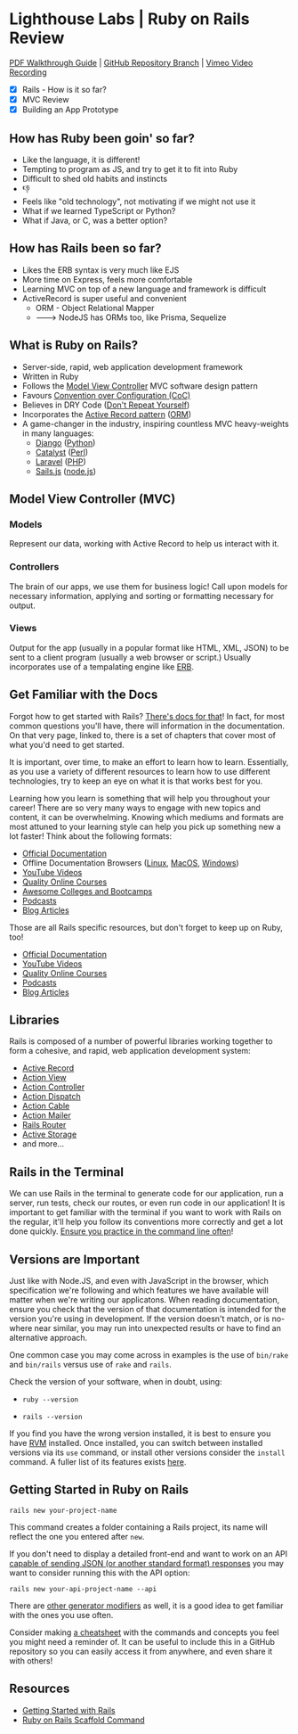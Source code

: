 # Lighthouse Labs | Ruby on Rails Review

[PDF Walkthrough Guide](https://github.com/WarrenUhrich/lighthouse-labs-ruby-on-rails-review/blob/main/Ruby%20on%20Rails%20Review.pdf) | [GitHub Repository Branch](https://github.com/WarrenUhrich/lighthouse-labs-ruby-on-rails-review/tree/2023.04.11-web-flex-eve-17october2022) | [Vimeo Video Recording](https://vimeo.com/816774151/bf31521530)

* [X] Rails - How is it so far?
* [X] MVC Review
* [X] Building an App Prototype

## How has Ruby been goin' so far?

* Like the language, it is different!
* Tempting to program as JS, and try to get it to fit into Ruby
* Difficult to shed old habits and instincts
* 👎
* Feels like "old technology", not motivating if we might not use it
* What if we learned TypeScript or Python?
* What if Java, or C, was a better option?

## How has Rails been so far?

* Likes the ERB syntax is very much like EJS
* More time on Express, feels more comfortable
* Learning MVC on top of a new language and framework is difficult
* ActiveRecord is super useful and convenient
  * ORM - Object Relational Mapper
  * ---> NodeJS has ORMs too, like Prisma, Sequelize

## What is Ruby on Rails?

* Server-side, rapid, web application development framework
* Written in Ruby
* Follows the [Model View Controller](https://en.wikipedia.org/wiki/Model%E2%80%93view%E2%80%93controller) MVC software design pattern
* Favours [Convention over Configuration (CoC)](https://en.wikipedia.org/wiki/Convention_over_configuration)
* Believes in DRY Code ([Don't Repeat Yourself](https://en.wikipedia.org/wiki/Don%27t_repeat_yourself))
* Incorporates the [Active Record pattern](https://en.wikipedia.org/wiki/Active_record_pattern) ([ORM](https://en.wikipedia.org/wiki/Object%E2%80%93relational_mapping))
* A game-changer in the industry, inspiring countless MVC heavy-weights in many languages:
  * [Django](https://www.djangoproject.com/) ([Python](https://www.python.org/))
  * [Catalyst](http://catalyst.perl.org/) ([Perl](https://www.perl.org/))
  * [Laravel](https://laravel.com/) ([PHP](https://www.php.net/))
  * [Sails.js](https://sailsjs.com/) ([node.js](https://nodejs.org/en/))

## Model View Controller (MVC)

### Models

Represent our data, working with Active Record to help us interact with it.

### Controllers

The brain of our apps, we use them for business logic! Call upon models for necessary information, applying and sorting or formatting necessary for output.

### Views

Output for the app (usually in a popular format like HTML, XML, JSON) to be sent to a client program (usually a web browser or script.) Usually incorporates use of a tempalating engine like [ERB](https://github.com/ruby/erb).

## Get Familiar with the Docs

Forgot how to get started with Rails? [There's docs for that](https://guides.rubyonrails.org/getting_started.html)! In fact, for most common questions you'll have, there will information in the documentation. On that very page, linked to, there is a set of chapters that cover most of what you'd need to get started.

It is important, over time, to make an effort to learn how to learn. Essentially, as you use a variety of different resources to learn how to use different technologies, try to keep an eye on what it is that works best for you.

Learning how you learn is something that will help you throughout your career! There are so very many ways to engage with new topics and content, it can be overwhelming. Knowing which mediums and formats are most attuned to your learning style can help you pick up something new a lot faster! Think about the following formats:

* [Official Documentation](https://guides.rubyonrails.org/)
* Offline Documentation Browsers ([Linux](https://zealdocs.org/), [MacOS](https://kapeli.com/dash), [Windows](https://velocity.silverlakesoftware.com/))
* [YouTube Videos](https://www.youtube.com/watch?v=fmyvWz5TUWg)
* [Quality Online Courses](https://www.pluralsight.com/paths/building-web-apps-with-ruby-on-rails)
* [Awesome Colleges and Bootcamps](https://www.lighthouselabs.ca/)
* [Podcasts](https://www.therubyonrailspodcast.com/)
* [Blog Articles](https://deallen7.medium.com/ruby-on-rails-app-build-blog-3d9975a999ae)

Those are all Rails specific resources, but don't forget to keep up on Ruby, too!

* [Official Documentation](https://www.ruby-lang.org/en/)
* [YouTube Videos](https://www.youtube.com/watch?v=8wZ2ZD--VTk)
* [Quality Online Courses]()
* [Podcasts](https://rubyrogues.com/)
* [Blog Articles](https://careerkarma.com/blog/how-to-learn-ruby/)

## Libraries

Rails is composed of a number of powerful libraries working together to form a cohesive, and rapid, web application development system:

* [Active Record](https://guides.rubyonrails.org/active_record_basics.html)
* [Action View](https://guides.rubyonrails.org/action_view_overview.html)
* [Action Controller](https://guides.rubyonrails.org/action_controller_overview.html)
* [Action Dispatch](https://guides.rubyonrails.org/configuring.html#configuring-action-dispatch)
* [Action Cable](https://guides.rubyonrails.org/action_cable_overview.html)
* [Action Mailer](https://guides.rubyonrails.org/action_mailer_basics.html)
* [Rails Router](https://guides.rubyonrails.org/routing.html)
* [Active Storage](https://guides.rubyonrails.org/active_storage_overview.html)
* and more...

## Rails in the Terminal

We can use Rails in the terminal to generate code for our application, run a server, run tests, check our routes, or even run code in our application! It is important to get familiar with the terminal if you want to work with Rails on the regular, it'll help you follow its conventions more correctly and get a lot done quickly. [Ensure you practice in the command line often](https://guides.rubyonrails.org/command_line.html)!

## Versions are Important

Just like with Node.JS, and even with JavaScript in the browser, which specification we're following and which features we have available will matter when we're writing our applicatons. When reading documentation, ensure you check that the version of that documentation is intended for the version you're using in development. If the version doesn't match, or is no-where near similar, you may run into unexpected results or have to find an alternative approach.

One common case you may come across in examples is the use of `bin/rake` and `bin/rails` versus use of `rake` and `rails`.

Check the version of your software, when in doubt, using:

* `ruby --version`

* `rails --version`

If you find you have the wrong version installed, it is best to ensure you have [RVM](https://rvm.io/) installed. Once installed, you can switch between installed versions via its `use` command, or install other versions consider the `install` command. A fuller list of its features exists [here](https://rvm.io/rvm/cli).

## Getting Started in Ruby on Rails

`rails new your-project-name`

This command creates a folder containing a Rails project, its name will reflect the one you entered after `new`.

If you don't need to display a detailed front-end and want to work on an API [capable of sending JSON (or another standard format) responses](https://dev.to/caicindy87/rendering-json-in-a-rails-api-25fd) you may want to consider running this with the API option:

`rails new your-api-project-name --api`

There are [other generator modifiers](https://blog.appsignal.com/2022/05/04/bootstrapping-with-ruby-on-rails-generators-and-templates.html) as well, it is a good idea to get familiar with the ones you use often.

Consider making [a cheatsheet](https://overapi.com/static/cs/RubyOnRails-Cheatsheet-BlaineKendall.pdf) with the commands and concepts you feel you might need a reminder of. It can be useful to include this in a GitHub repository so you can easily access it from anywhere, and even share it with others!

## Resources

* [Getting Started with Rails](https://guides.rubyonrails.org/getting_started.html)
* [Ruby on Rails Scaffold Command](https://www.rubyguides.com/2020/03/rails-scaffolding/)
